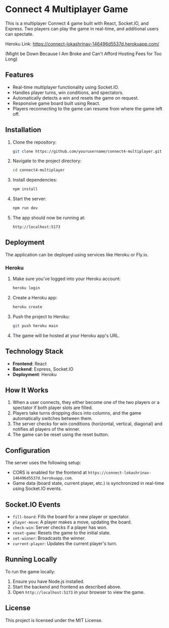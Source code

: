 # Connect 4 Multiplayer Game

This is a multiplayer Connect 4 game built with React, Socket.IO, and Express. Two players can play the game in real-time, and additional users can spectate.

Heroku Link: https://connect-lokashrinav-146496d5537d.herokuapp.com/

(Might be Down Because I Am Broke and Can't Afford Hosting Fees for Too Long)

## Features

- Real-time multiplayer functionality using Socket.IO.
- Handles player turns, win conditions, and spectators.
- Automatically detects a win and resets the game on request.
- Responsive game board built using React.
- Players reconnecting to the game can resume from where the game left off.

## Installation

1. Clone the repository:

    ```bash
    git clone https://github.com/yourusername/connect4-multiplayer.git
    ```

2. Navigate to the project directory:

    ```bash
    cd connect4-multiplayer
    ```

3. Install dependencies:

    ```bash
    npm install
    ```

4. Start the server:

    ```bash
    npm run dev
    ```

5. The app should now be running at:

    ```
    http://localhost:5173
    ```

## Deployment

The application can be deployed using services like Heroku or Fly.io.

### Heroku

1. Make sure you've logged into your Heroku account:

    ```bash
    heroku login
    ```

2. Create a Heroku app:

    ```bash
    heroku create
    ```

3. Push the project to Heroku:

    ```bash
    git push heroku main
    ```

4. The game will be hosted at your Heroku app's URL.

## Technology Stack

- **Frontend**: React
- **Backend**: Express, Socket.IO
- **Deployment**: Heroku

## How It Works

1. When a user connects, they either become one of the two players or a spectator if both player slots are filled.
2. Players take turns dropping discs into columns, and the game automatically switches between them.
3. The server checks for win conditions (horizontal, vertical, diagonal) and notifies all players of the winner.
4. The game can be reset using the reset button.

## Configuration

The server uses the following setup:

- CORS is enabled for the frontend at `https://connect-lokashrinav-146496d5537d.herokuapp.com`.
- Game data (board state, current player, etc.) is synchronized in real-time using Socket.IO events.

## Socket.IO Events

- `fill-board`: Fills the board for a new player or spectator.
- `player-move`: A player makes a move, updating the board.
- `check-win`: Server checks if a player has won.
- `reset-game`: Resets the game to the initial state.
- `set-winner`: Broadcasts the winner.
- `current-player`: Updates the current player's turn.

## Running Locally

To run the game locally:

1. Ensure you have Node.js installed.
2. Start the backend and frontend as described above.
3. Open `http://localhost:5173` in your browser to view the game.

## License

This project is licensed under the MIT License.
